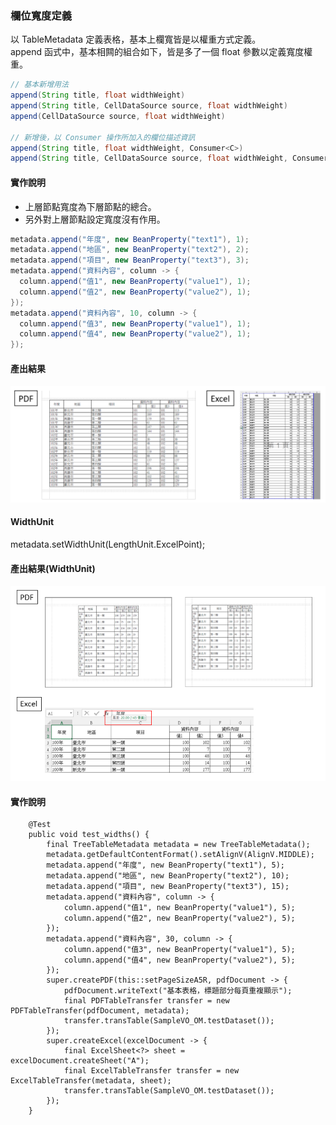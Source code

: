 ### 欄位寬度定義

以 TableMetadata 定義表格，基本上欄寬皆是以權重方式定義。  
append 函式中，基本相闗的組合如下，皆是多了一個 float 參數以定義寬度權重。

```java
// 基本新增用法
append(String title, float widthWeight)
append(String title, CellDataSource source, float widthWeight)
append(CellDataSource source, float widthWeight)

// 新增後，以 Consumer 操作所加入的欄位描述資訊
append(String title, float widthWeight, Consumer<C>)
append(String title, CellDataSource source, float widthWeight, Consumer<C>)
```

#### 實作說明

* 上層節點寬度為下層節點的總合。
* 另外對上層節點設定寬度沒有作用。

```java
metadata.append("年度", new BeanProperty("text1"), 1);
metadata.append("地區", new BeanProperty("text2"), 2);
metadata.append("項目", new BeanProperty("text3"), 3);
metadata.append("資料內容", column -> {
  column.append("值1", new BeanProperty("value1"), 1);
  column.append("值2", new BeanProperty("value2"), 1);
});
metadata.append("資料內容", 10, column -> {
  column.append("值3", new BeanProperty("value1"), 1);
  column.append("值4", new BeanProperty("value2"), 1);
});
```

#### 產出結果

![](/assets/ch06/treeTable-width.png)

#### WidthUnit

metadata.setWidthUnit\(LengthUnit.ExcelPoint\);



#### 產出結果\(WidthUnit\)

![](/assets/ch06/treeTable-widthUnit.png)





#### 實作說明

```
    @Test
    public void test_widths() {
        final TreeTableMetadata metadata = new TreeTableMetadata();
        metadata.getDefaultContentFormat().setAlignV(AlignV.MIDDLE);
        metadata.append("年度", new BeanProperty("text1"), 5);
        metadata.append("地區", new BeanProperty("text2"), 10);
        metadata.append("項目", new BeanProperty("text3"), 15);
        metadata.append("資料內容", column -> {
            column.append("值1", new BeanProperty("value1"), 5);
            column.append("值2", new BeanProperty("value2"), 5);
        });
        metadata.append("資料內容", 30, column -> {
            column.append("值3", new BeanProperty("value1"), 5);
            column.append("值4", new BeanProperty("value2"), 5);
        });
        super.createPDF(this::setPageSizeA5R, pdfDocument -> {
            pdfDocument.writeText("基本表格，標題部分每頁重複顯示");
            final PDFTableTransfer transfer = new PDFTableTransfer(pdfDocument, metadata);
            transfer.transTable(SampleVO_OM.testDataset());
        });
        super.createExcel(excelDocument -> {
            final ExcelSheet<?> sheet = excelDocument.createSheet("A");
            final ExcelTableTransfer transfer = new ExcelTableTransfer(metadata, sheet);
            transfer.transTable(SampleVO_OM.testDataset());
        });
    }
```



